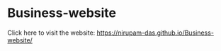 # Business-website

Click here to visit the website:
https://nirupam-das.github.io/Business-website/
